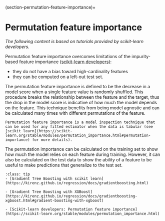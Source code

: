 (section-permutation-feature-importance)=
# Permutation feature importance

*The following content is based on tutorials provided by scikit-learn developers.*

Permutation feature importance overcomes limitations of the impurity-based feature importance ([scikit-learn developers](https://scikit-learn.org/stable/auto_examples/ensemble/plot_forest_importances.html)): 
  - they do not have a bias toward high-cardinality features
  - they can be computed on a left-out test set.

The permutation feature importance is defined to be the decrease in a model score when a single feature value is randomly shuffled. This procedure breaks the relationship between the feature and the target, thus the drop in the model score is indicative of how much the model depends on the feature. This technique benefits from being model agnostic and can be calculated many times with different permutations of the feature.

```{note}
Permutation feature importance is a model inspection technique that can be used for any fitted estimator when the data is tabular (see [scikit learn](https://scikit-learn.org/stable/modules/permutation_importance.html#permutation-importance) for more details). 
```

 The permutation importance can be calculated on the training set to show how much the model relies on each feature during training. However, it can also be calculated on the test data to show the ability of a feature to be useful to make predictions that generalize to the test set.

```{admonition} Resources
:class: tip
- [Gradient Tree Boosting with scikit learn](https://kirenz.github.io/regression/docs/gradientboosting.html)

- [Gradient Tree Boosting with XGBoost](https://kirenz.github.io/regression/docs/gradientboosting-xgboost.html#gradient-boosting-with-xgboost)

- [Scikit-learn developers: Permutation feature importance](https://scikit-learn.org/stable/modules/permutation_importance.html)
```
